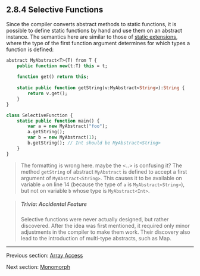 ## 2.8.4 Selective Functions

Since the compiler converts abstract methods to static functions, it is possible to define static functions by hand and use them on an abstract instance. The semantics here are similar to those of [static extensions](7.2-Static_Extension.md), where the type of the first function argument determines for which types a function is defined:

```haxe
abstract MyAbstract<T>(T) from T {
	public function new(t:T) this = t;
	
	function get() return this;
	
	static public function getString(v:MyAbstract<String>):String {
		return v.get();
	}
}

class SelectiveFunction {
	static public function main() {
		var a = new MyAbstract("foo");
		a.getString();
		var b = new MyAbstract(1);
		b.getString(); // Int should be MyAbstract<String>
	}
}
```
> The formatting is wrong here.  maybe the <..> is confusing it?
The method `getString` of abstract `MyAbstract` is defined to accept a first argument of `MyAbstract<String>`. This causes it to be available on variable `a` on line 14 (because the type of `a` is `MyAbstract<String>`), but not on variable `b` whose type is `MyAbstract<Int>`.

> ##### Trivia: Accidental Feature
>
> Selective functions were never actually designed, but rather discovered. After the idea was first mentioned, it required only minor adjustments in the compiler to make them work. Their discovery also lead to the introduction of multi-type abstracts, such as Map.

---

Previous section: [Array Access](2.8.3-Array_Access.md)

Next section: [Monomorph](2.9-Monomorph.md)